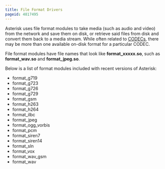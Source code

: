 ```yaml
---
title: File Format Drivers
pageid: 4817495
---
```


Asterisk uses file format modules to take media (such as audio and video) from the network and save them on disk, or retrieve said files from disk and convert them back to a media stream. While often related to [CODECs](/Fundamentals/Asterisk-Architecture/Types-of-Asterisk-Modules/Codec-Modules), there may be more than one available on-disk format for a particular CODEC.

File format modules have file names that look like **format\_xxxxx.so**, such as **format\_wav.so** and **format\_jpeg.so**.

Below is a list of format modules included with recent versions of Asterisk:

* format\_g719
* format\_g723
* format\_g726
* format\_g729
* format\_gsm
* format\_h263
* format\_h264
* format\_ilbc
* format\_jpeg
* format\_ogg\_vorbis
* format\_pcm
* format\_siren7
* format\_siren14
* format\_sln
* format\_vox
* format\_wav\_gsm
* format\_wav
